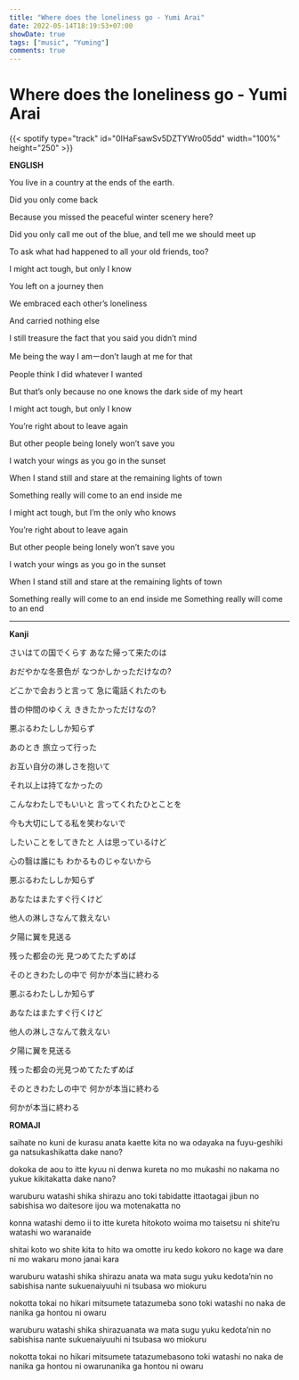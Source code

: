 ```yaml
---
title: "Where does the loneliness go - Yumi Arai"
date: 2022-05-14T18:19:53+07:00
showDate: true
tags: ["music", "Yuming"]
comments: true
---
```


# Where does the loneliness go - Yumi Arai

{{< spotify type="track" id="0IHaFsawSv5DZTYWro05dd" width="100%" height="250" >}}

**ENGLISH**

You live in a country at the ends of the earth. 

Did you only come back

Because you missed the peaceful winter scenery here?

Did you only call me out of the blue, and tell me we should meet up

To ask what had happened to all your old friends, too?

I might act tough, but only I know

You left on a journey then

We embraced each other’s loneliness

And carried nothing else

I still treasure the fact that you said you didn’t mind

Me being the way I amーdon’t laugh at me for that

People think I did whatever I wanted

But that’s only because no one knows the dark side of my heart

I might act tough, but only I know

You’re right about to leave again

But other people being lonely won’t save you

I watch your wings as you go in the sunset

When I stand still and stare at the remaining lights of town

Something really will come to an end inside me

I might act tough, but I’m the only who knows

You’re right about to leave again

But other people being lonely won’t save you

I watch your wings as you go in the sunset

When I stand still and stare at the remaining lights of town

Something really will come to an end inside me Something really will come to an end

---

**Kanji**

さいはての国でくらす あなた帰って来たのは

おだやかな冬景色が なつかしかっただけなの?

どこかで会おうと言って 急に電話くれたのも

昔の仲間のゆくえ ききたかっただけなの?

悪ぶるわたししか知らず

あのとき 旅立って行った

お互い自分の淋しさを抱いて

それ以上は持てなかったの

こんなわたしでもいいと 言ってくれたひとことを

今も大切にしてる私を笑わないで

したいことをしてきたと 人は思っているけど

心の翳は誰にも わかるものじゃないから

悪ぶるわたししか知らず

あなたはまたすぐ行くけど

他人の淋しさなんて救えない

夕陽に翼を見送る

残った都会の光 見つめてたたずめば

そのときわたしの中で 何かが本当に終わる

悪ぶるわたししか知らず

あなたはまたすぐ行くけど

他人の淋しさなんて救えない

夕陽に翼を見送る

残った都会の光見つめてたたずめば

そのときわたしの中で 何かが本当に終わる

何かが本当に終わる

**ROMAJI**

saihate no kuni de kurasu anata kaette kita no wa  odayaka na fuyu-geshiki ga natsukashikatta dake nano?

dokoka de aou to itte kyuu ni denwa kureta no mo  mukashi no nakama no yukue kikitakatta dake nano?

waruburu watashi shika shirazu ano toki tabidatte ittaotagai jibun no sabishisa wo daitesore ijou wa motenakatta no

konna watashi demo ii to itte kureta hitokoto woima mo taisetsu ni shite’ru watashi wo waranaide

shitai koto wo shite kita to hito wa omotte iru kedo  kokoro no kage wa dare ni mo wakaru mono janai kara

waruburu watashi shika shirazu  anata wa mata sugu yuku kedota’nin no sabishisa nante sukuenaiyuuhi ni tsubasa wo miokuru

nokotta tokai no hikari mitsumete tatazumeba sono toki watashi no naka de nanika ga hontou ni owaru

waruburu watashi shika shirazuanata wa mata sugu yuku kedota’nin no sabishisa nante sukuenaiyuuhi ni tsubasa wo miokuru

nokotta tokai no hikari mitsumete tatazumebasono toki watashi no naka de nanika ga hontou ni owarunanika ga hontou ni owaru